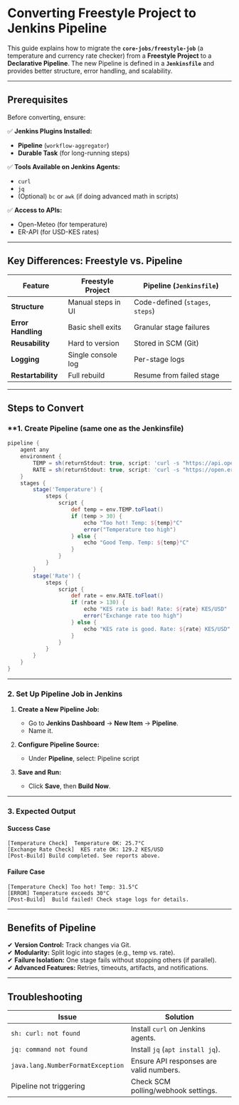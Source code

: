 # **Converting Freestyle Project to Jenkins Pipeline**  

This guide explains how to migrate the **`core-jobs/freestyle-job`** (a temperature and currency rate checker) from a **Freestyle Project** to a **Declarative Pipeline**. The new Pipeline is defined in a **`Jenkinsfile`** and provides better structure, error handling, and scalability.  

---

## **Prerequisites**  
Before converting, ensure:  

✅ **Jenkins Plugins Installed:**  
- **Pipeline** (`workflow-aggregator`)  
- **Durable Task** (for long-running steps)  

✅ **Tools Available on Jenkins Agents:**  
- `curl`  
- `jq`  
- (Optional) `bc` or `awk` (if doing advanced math in scripts)  

✅ **Access to APIs:**  
- Open-Meteo (for temperature)  
- ER-API (for USD-KES rates)  

---

## **Key Differences: Freestyle vs. Pipeline**  

| Feature | Freestyle Project | Pipeline (`Jenkinsfile`) |  
|---------|------------------|------------------------|  
| **Structure** | Manual steps in UI | Code-defined (`stages`, `steps`) |  
| **Error Handling** | Basic shell exits | Granular stage failures |  
| **Reusability** | Hard to version | Stored in SCM (Git) |  
| **Logging** | Single console log | Per-stage logs |  
| **Restartability** | Full rebuild | Resume from failed stage |  

---

## **Steps to Convert**  

### **1. Create Pipeline (same one as the Jenkinsfile)
```groovy
pipeline {
    agent any
    environment {
        TEMP = sh(returnStdout: true, script: 'curl -s "https://api.open-meteo.com/v1/forecast?latitude=-1.4761&longitude=36.9614&daily=temperature_2m_max&timezone=Africa%2FCairo&start_date=2025-05-26&end_date=2025-05-26" | jq -r .daily.temperature_2m_max[0]').trim()
        RATE = sh(returnStdout: true, script: 'curl -s "https://open.er-api.com/v6/latest/USD" | jq -r .rates.KES').trim()
    }
    stages {
        stage('Temperature') {
            steps {
                script {
                    def temp = env.TEMP.toFloat()
                    if (temp > 30) {
                        echo "Too hot! Temp: ${temp}°C"
                        error("Temperature too high")
                    } else {
                        echo "Good Temp. Temp: ${temp}°C"
                    }
                }
            }
        }
        stage('Rate') {
            steps {
                script {
                    def rate = env.RATE.toFloat()
                    if (rate > 130) {
                        echo "KES rate is bad! Rate: ${rate} KES/USD"
                        error("Exchange rate too high")
                    } else {
                        echo "KES rate is good. Rate: ${rate} KES/USD"
                    }
                }
            }
        }
    }
}
```

---

### **2. Set Up Pipeline Job in Jenkins**  

1. **Create a New Pipeline Job:**  
   - Go to **Jenkins Dashboard** → **New Item** → **Pipeline**.  
   - Name it.  

2. **Configure Pipeline Source:**  
   - Under **Pipeline**, select:
	Pipeline script
3. **Save and Run:**  
   - Click **Save**, then **Build Now**.  

---

### **3. Expected Output**  

#### **Success Case**  
```plaintext
[Temperature Check]  Temperature OK: 25.7°C  
[Exchange Rate Check]  KES rate OK: 129.2 KES/USD  
[Post-Build] Build completed. See reports above.  
```

#### **Failure Case**  
```plaintext
[Temperature Check] Too hot! Temp: 31.5°C  
[ERROR] Temperature exceeds 30°C  
[Post-Build]  Build failed! Check stage logs for details.  
```

---

## **Benefits of Pipeline**  

✔ **Version Control:** Track changes via Git.  
✔ **Modularity:** Split logic into stages (e.g., temp vs. rate).  
✔ **Failure Isolation:** One stage fails without stopping others (if parallel).  
✔ **Advanced Features:** Retries, timeouts, artifacts, and notifications.  

---

## **Troubleshooting**  

| Issue | Solution |  
|-------|----------|  
| `sh: curl: not found` | Install `curl` on Jenkins agents. |  
| `jq: command not found` | Install `jq` (`apt install jq`). |  
| `java.lang.NumberFormatException` | Ensure API responses are valid numbers. |  
| Pipeline not triggering | Check SCM polling/webhook settings. |  




